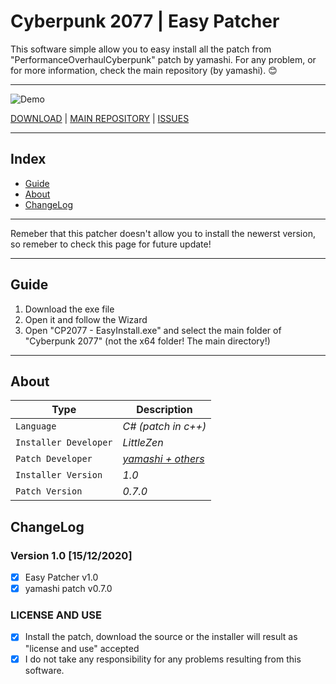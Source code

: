# Cyberpunk 2077 | Easy Patcher

This software simple allow you to easy install all the patch from "PerformanceOverhaulCyberpunk" patch by yamashi.
For any problem, or for more information, check the main repository (by yamashi). 😊

-----------
![Demo](https://i.imgur.com/YZeU4V0.png)


[DOWNLOAD](https://bit.ly/384rLQZ) | [MAIN REPOSITORY](https://bit.ly/384rMEx) | [ISSUES](https://bit.ly/34cbtUX)

-----------

## Index
- [Guide](#guide)
- [About](#about)
- [ChangeLog](#changelog)

-----------

Remeber that this patcher doesn't allow you to install the newerst version, so remeber to check this page for future update!

-----------
## Guide

1) Download the exe file
2) Open it and follow the Wizard
3) Open "CP2077 - EasyInstall.exe" and select the main folder of "Cyberpunk 2077" (not the x64 folder! The main directory!)

-----------

## About
Type | Description
--- | --- 
`Language` | *C# (patch in c++)*
`Installer Developer` | *LittleZen*
`Patch Developer` | *[yamashi + others](https://github.com/yamashi/PerformanceOverhaulCyberpunk)*
`Installer Version` | *1.0*
`Patch Version` | *0.7.0*

## ChangeLog

### Version 1.0 [15/12/2020]

- [x] Easy Patcher v1.0
- [x] yamashi patch v0.7.0

### LICENSE AND USE

- [x] Install the patch, download the source or the installer will result as "license and use" accepted
- [x] I do not take any responsibility for any problems resulting from this software.
